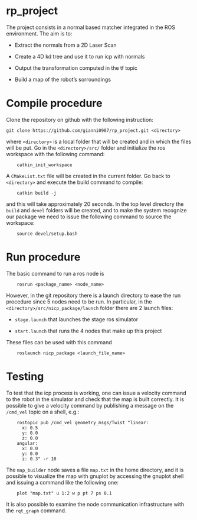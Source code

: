 # rp_project

The project consists in a normal based matcher integrated in the ROS
environment. The aim is to:

-   Extract the normals from a 2D Laser Scan

-   Create a 4D kd tree and use it to run icp with normals

-   Output the transformation computed in the tf topic

-   Build a map of the robot’s sorroundings

# Compile procedure

Clone the repository on github with the following instruction:

    git clone https://github.com/gianni0907/rp_project.git <directory>

where `<directory>` is a local folder that will be created and in which
the files will be put. Go in the `<directory>/src/` folder and
initialize the ros workspace with the following command:

        catkin_init_workspace

A `CMakeList.txt` file will be created in the current folder. Go back to
`<directory>` and execute the build command to compile:

        catkin build -j

and this will take approximately 20 seconds. In the top level directory
the `build` and `devel` folders will be created, and to make the system
recognize our package we need to issue the following command to source
the workspace:

        source devel/setup.bash

# Run procedure

The basic command to run a ros node is

        rosrun <package_name> <node_name>

However, in the git repository there is a launch directory to ease the
run procedure since 5 nodes need to be run. In particular, in the
`<directory>/src/nicp_package/launch` folder there are 2 launch files:

-   `stage.launch` that launches the stage ros simulator

-   `start.launch` that runs the 4 nodes that make up this project

These files can be used with this command

        roslaunch nicp_package <launch_file_name>

# Testing

To test that the icp process is working, one can issue a velocity
command to the robot in the simulator and check that the map is built
correctly. It is possible to give a velocity command by publishing a
message on the `/cmd_vel` topic on a shell, e.g.:

        rostopic pub /cmd_vel geometry_msgs/Twist "linear:
          x: 0.5
          y: 0.0
          z: 0.0
        angular:
          x: 0.0
          y: 0.0
          z: 0.3" -r 10

The `map_builder` node saves a file `map.txt` in the home directory, and
it is possible to visualize the map with gnuplot by accessing the
gnuplot shell and issuing a command like the following one:

        plot "map.txt" u 1:2 w p pt 7 ps 0.1

It is also possible to examine the node communication infrastructure
with the `rqt_graph` command.

